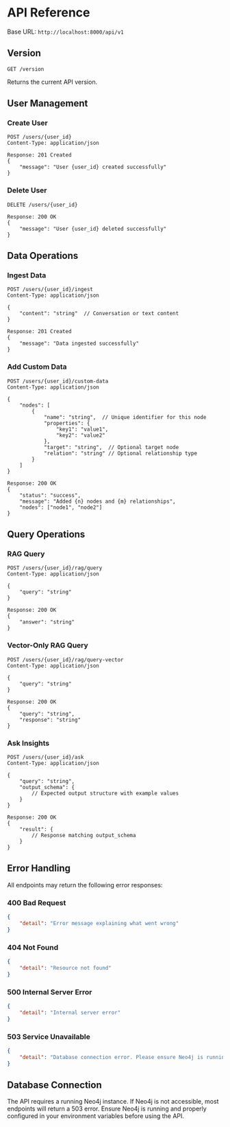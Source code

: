 # API Reference

Base URL: `http://localhost:8000/api/v1`

## Version
```http
GET /version
```
Returns the current API version.

## User Management

### Create User
```http
POST /users/{user_id}
Content-Type: application/json

Response: 201 Created
{
    "message": "User {user_id} created successfully"
}
```

### Delete User
```http
DELETE /users/{user_id}

Response: 200 OK
{
    "message": "User {user_id} deleted successfully"
}
```

## Data Operations

### Ingest Data
```http
POST /users/{user_id}/ingest
Content-Type: application/json

{
    "content": "string"  // Conversation or text content
}

Response: 201 Created
{
    "message": "Data ingested successfully"
}
```

### Add Custom Data
```http
POST /users/{user_id}/custom-data
Content-Type: application/json

{
    "nodes": [
        {
            "name": "string",  // Unique identifier for this node
            "properties": {
                "key1": "value1",
                "key2": "value2"
            },
            "target": "string",  // Optional target node
            "relation": "string" // Optional relationship type
        }
    ]
}

Response: 200 OK
{
    "status": "success",
    "message": "Added {n} nodes and {m} relationships",
    "nodes": ["node1", "node2"]
}
```

## Query Operations

### RAG Query
```http
POST /users/{user_id}/rag/query
Content-Type: application/json

{
    "query": "string"
}

Response: 200 OK
{
    "answer": "string"
}
```

### Vector-Only RAG Query
```http
POST /users/{user_id}/rag/query-vector
Content-Type: application/json

{
    "query": "string"
}

Response: 200 OK
{
    "query": "string",
    "response": "string"
}
```

### Ask Insights
```http
POST /users/{user_id}/ask
Content-Type: application/json

{
    "query": "string",
    "output_schema": {
        // Expected output structure with example values
    }
}

Response: 200 OK
{
    "result": {
        // Response matching output_schema
    }
}
```

## Error Handling

All endpoints may return the following error responses:

### 400 Bad Request
```json
{
    "detail": "Error message explaining what went wrong"
}
```

### 404 Not Found
```json
{
    "detail": "Resource not found"
}
```

### 500 Internal Server Error
```json
{
    "detail": "Internal server error"
}
```

### 503 Service Unavailable
```json
{
    "detail": "Database connection error. Please ensure Neo4j is running and accessible."
}
```

## Database Connection

The API requires a running Neo4j instance. If Neo4j is not accessible, most endpoints will return a 503 error. Ensure Neo4j is running and properly configured in your environment variables before using the API.
